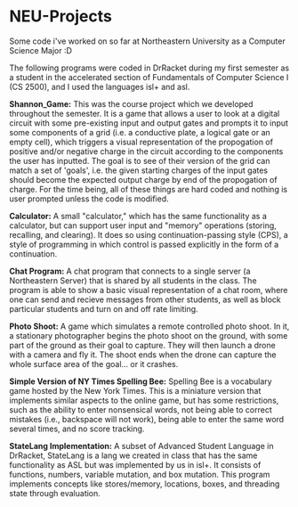 # NEU-Projects
Some code i've worked on so far at Northeastern University as a Computer Science Major :D

The following programs were coded in DrRacket during my first semester as a student in the accelerated section of Fundamentals of Computer Science I (CS 2500), and I used the languages isl+ and asl.

**Shannon_Game:** This was the course project which we developed throughout the semester. It is a game that allows a user to look at a digital circuit with some pre-existing input and output gates and prompts it to input some components of a grid (i.e. a conductive plate, a logical gate or an empty cell), which triggers a visual representation of the propogation of positive and/or negative charge in the circuit according to the components the user has inputted. The goal is to see of their version of the grid can match a set of 'goals', i.e. the given starting charges of the input gates should become the expected output charge by end of the propogation of charge. For the time being, all of these things are hard coded and nothing is user prompted unless the code is modified.

**Calculator:** A small "calculator," which has the same functionality as a calculator, but can support user input and "memory" operations (storing, recalling, and clearing). It does so using continuation-passing style (CPS), a style of programming in which control is passed explicitly in the form of a continuation.

**Chat Program:** A chat program that connects to a single server (a Northeastern Server) that is shared by all students in the class. The program is able to show a basic visual representation of a chat room, where one can send and recieve messages from other students, as well as block particular students and turn on and off rate limiting.

**Photo Shoot:** A game which simulates a remote controlled photo shoot. In it, a stationary photographer begins the photo shoot on the ground, with some part of the ground as their goal to capture. They will then launch a drone with a camera and fly it. The shoot ends when the drone can capture the whole surface area of the goal... or it crashes.

**Simple Version of NY Times Spelling Bee:** Spelling Bee is a vocabulary game hosted by the New York Times. This is a miniature version that implements similar aspects to the online game, but has some restrictions, such as the ability to enter nonsensical words, not being able to correct mistakes (i.e., backspace will not work), being able to enter the same word several times, and no score tracking.

**StateLang Implementation:** A subset of Advanced Student Language in DrRacket, StateLang is a lang we created in class that has the same functionality as ASL but was implemented by us in isl+. It consists of functions, numbers, variable mutation, and box mutation. This program implements concepts like stores/memory, locations, boxes, and threading state through evaluation.
